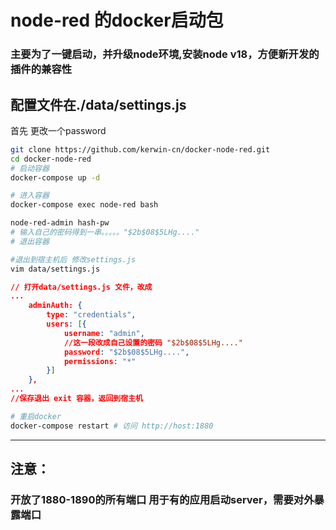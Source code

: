 # node-red 的docker启动包

### 主要为了一键启动，并升级node环境,安装node v18，方便新开发的插件的兼容性

## 配置文件在./data/settings.js


首先 更改一个password
```bash
git clone https://github.com/kerwin-cn/docker-node-red.git
cd docker-node-red
# 启动容器
docker-compose up -d

# 进入容器
docker-compose exec node-red bash
```

```bash
node-red-admin hash-pw
# 输入自己的密码得到一串。。。。。"$2b$08$5LHg...."
# 退出容器

#退出到宿主机后 修改settings.js
vim data/settings.js
```

```json
// 打开data/settings.js 文件，改成
...
    adminAuth: {
        type: "credentials",
        users: [{
            username: "admin",
            //这一段改成自己设置的密码 "$2b$08$5LHg...."
            password: "$2b$08$5LHg....",
            permissions: "*"
        }]
    },
...
//保存退出 exit 容器，返回到宿主机

```

```bash
# 重启docker
docker-compose restart # 访问 http://host:1880
```


-----

## 注意：
### 开放了1880-1890的所有端口 用于有的应用启动server，需要对外暴露端口